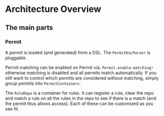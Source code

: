 # Architecture Overview

## The main parts

### Permit

A permit is loaded (and generated) from a DSL. The `PermitDsLParser` is pluggable.

Permit matching can be enabled on Permit via. `Permit.enable-matching!` otherwise matching is disabled
and all permits match automatically. If you still want to control which permits are considered without matching,
simply group permits into `PermitContainers`.

The `RuleRepo` is a container for rules. It can register a rule, clear the repo and match a rule on all the rules in the repo
 to see if there is a match (and the permit thus allows access).
Each of these can be customized as you see fit.

